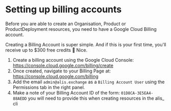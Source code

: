 # Setting up billing accounts

Before you are able to create an Organisation, Product or ProductDeployment resources, you need to have a Google Cloud 
Billing account.

Creating a Billing Account is super simple.  And if this is your first time, you'll receive up to $300 free credits 🎉 Nice.

1. Create a billing account using the Google Cloud Console: https://console.cloud.google.com/billing/create
2. Once created, navigate to your Billing Page at: https://console.cloud.google.com/billing
3. Add the email `admin@alis.exchange` as a `Billing Account User` using the Permissions tab in the right panel.
4. Make a note of your Billing Account ID of the form: `01D8CA-3E5EA4-88AEDD` you will need to provide this when creating resources in the alis_ cli